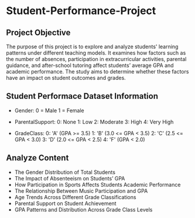 # Student-Performance-Project

## Project Objective

The purpose of this project is to explore and analyze students' learning patterns under different teaching models. 
It examines how factors such as the number of absences, participation in extracurricular activities, parental guidance, 
and after-school tutoring affect students’ average GPA and academic performance. 
The study aims to determine whether these factors have an impact on student outcomes and grades.

## Student Performace Dataset Information

* Gender: 0 = Male
          1 = Female

* ParentalSupport: 0: None
                   1: Low
                   2: Moderate
                   3: High
                   4: Very High

* GradeClass: 0: 'A' (GPA >= 3.5)
              1: 'B' (3.0 <= GPA < 3.5)
              2: 'C' (2.5 <= GPA < 3.0)
              3: 'D' (2.0 <= GPA < 2.5)
              4: 'F' (GPA < 2.0)

## Analyze Content
* The Gender Distribution of Total Students
* The Impact of Absenteeism on Students’ GPA
* How Participation in Sports Affects Students Academic Performance
* The Relationship Between Music Participation and GPA
* Age Trends Across Different Grade Classifications
* Parental Support on Student Achievement
* GPA Patterns and Distribution Across Grade Class Levels



